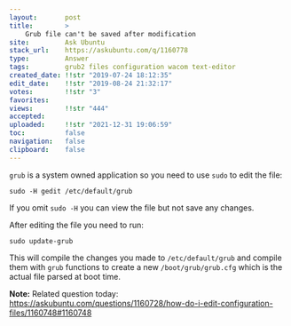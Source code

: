 ```yaml
---
layout:       post
title:        >
    Grub file can't be saved after modification
site:         Ask Ubuntu
stack_url:    https://askubuntu.com/q/1160778
type:         Answer
tags:         grub2 files configuration wacom text-editor
created_date: !!str "2019-07-24 18:12:35"
edit_date:    !!str "2019-08-24 21:32:17"
votes:        !!str "3"
favorites:    
views:        !!str "444"
accepted:     
uploaded:     !!str "2021-12-31 19:06:59"
toc:          false
navigation:   false
clipboard:    false
---
```


`grub` is a system owned application so you need to use `sudo` to edit the file:

``` 
sudo -H gedit /etc/default/grub

```

If you omit `sudo -H` you can view the file but not save any changes.

After editing the file you need to run:

``` 
sudo update-grub

```

This will compile the changes you made to `/etc/default/grub` and compile them with `grub` functions to create a new `/boot/grub/grub.cfg` which is the actual file parsed at boot time.

**Note:** Related question today: https://askubuntu.com/questions/1160728/how-do-i-edit-configuration-files/1160748#1160748
